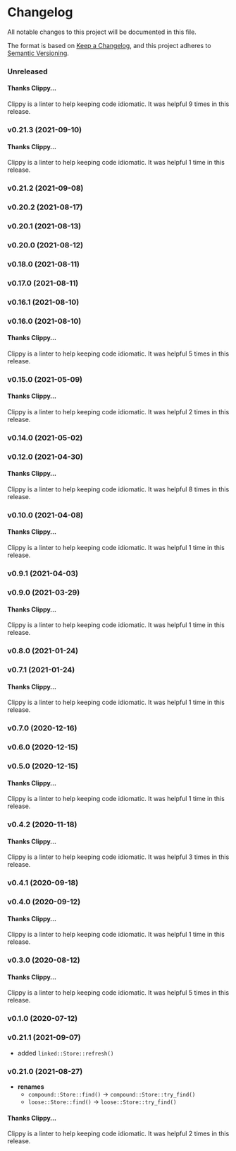 # Changelog

All notable changes to this project will be documented in this file.

The format is based on [Keep a Changelog](https://keepachangelog.com/en/1.0.0/),
and this project adheres to [Semantic Versioning](https://semver.org/spec/v2.0.0.html).

### Unreleased

#### Thanks Clippy…

Clippy is a linter to help keeping code idiomatic. It was helpful 9 times in this release.

### v0.21.3 (2021-09-10)

#### Thanks Clippy…

Clippy is a linter to help keeping code idiomatic. It was helpful 1 time in this release.

### v0.21.2 (2021-09-08)

### v0.20.2 (2021-08-17)

### v0.20.1 (2021-08-13)

### v0.20.0 (2021-08-12)

### v0.18.0 (2021-08-11)

### v0.17.0 (2021-08-11)

### v0.16.1 (2021-08-10)

### v0.16.0 (2021-08-10)

#### Thanks Clippy…

Clippy is a linter to help keeping code idiomatic. It was helpful 5 times in this release.

### v0.15.0 (2021-05-09)

#### Thanks Clippy…

Clippy is a linter to help keeping code idiomatic. It was helpful 2 times in this release.

### v0.14.0 (2021-05-02)

### v0.12.0 (2021-04-30)

#### Thanks Clippy…

Clippy is a linter to help keeping code idiomatic. It was helpful 8 times in this release.

### v0.10.0 (2021-04-08)

#### Thanks Clippy…

Clippy is a linter to help keeping code idiomatic. It was helpful 1 time in this release.

### v0.9.1 (2021-04-03)

### v0.9.0 (2021-03-29)

#### Thanks Clippy…

Clippy is a linter to help keeping code idiomatic. It was helpful 1 time in this release.

### v0.8.0 (2021-01-24)

### v0.7.1 (2021-01-24)

#### Thanks Clippy…

Clippy is a linter to help keeping code idiomatic. It was helpful 1 time in this release.

### v0.7.0 (2020-12-16)

### v0.6.0 (2020-12-15)

### v0.5.0 (2020-12-15)

#### Thanks Clippy…

Clippy is a linter to help keeping code idiomatic. It was helpful 1 time in this release.

### v0.4.2 (2020-11-18)

#### Thanks Clippy…

Clippy is a linter to help keeping code idiomatic. It was helpful 3 times in this release.

### v0.4.1 (2020-09-18)

### v0.4.0 (2020-09-12)

#### Thanks Clippy…

Clippy is a linter to help keeping code idiomatic. It was helpful 1 time in this release.

### v0.3.0 (2020-08-12)

#### Thanks Clippy…

Clippy is a linter to help keeping code idiomatic. It was helpful 5 times in this release.

### v0.1.0 (2020-07-12)

### v0.21.1 (2021-09-07)

* added `linked::Store::refresh()`



### v0.21.0 (2021-08-27)

- **renames**
   - `compound::Store::find()` -> `compound::Store::try_find()`
   - `loose::Store::find()` -> `loose::Store::try_find()`
#### Thanks Clippy…

Clippy is a linter to help keeping code idiomatic. It was helpful 2 times in this release.

